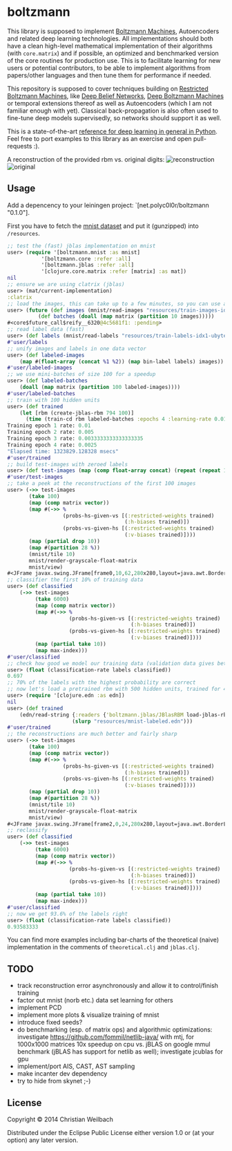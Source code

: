 # boltzmann

This library is supposed to implement [Boltzmann Machines](https://en.wikipedia.org/wiki/Boltzmann_machine), Autoencoders and related deep learning technologies. All implementations should both have a clean high-level mathematical implementation of their algorithms (with `core.matrix`) and if possible, an optimized and benchmarked version of the core routines for production use. This is to facilitate learning for new users or potential contributors, to be able to implement algorithms from papers/other languages and then tune them for performance if needed.

This repository is supposed to cover techniques building on [Restricted Boltzmann Machines](https://en.wikipedia.org/wiki/Restricted_Boltzmann_machine), like [Deep Belief Networks](https://en.wikipedia.org/wiki/Deep_belief_network), [Deep Boltzmann Machines](http://www.cs.toronto.edu/~fritz/absps/dbm.pdf) or temporal extensions thereof as well as Autoencoders (which I am not familiar enough with yet). Classical back-propagation is also often used to fine-tune deep models supervisedly, so networks should support it as well.

This is a state-of-the-art [reference for deep learning in general in Python](http://deeplearning.net/tutorial/). Feel free to port examples to this library as an exercise and open pull-requests :).

A reconstruction of the provided rbm vs. original digits:
![reconstruction](https://github.com/ghubber/boltzmann/raw/master/src/resources/reconstructions.png)
![original](https://github.com/ghubber/boltzmann/raw/master/src/resources/original.png)

## Usage

Add a depencency to your leiningen project: `[net.polyc0l0r/boltzmann "0.1.0"].

First you have to fetch the [mnist dataset](http://yann.lecun.com/exdb/mnist/) and put it (gunzipped) into `/resources`.
~~~clojure
;; test the (fast) jblas implementation on mnist
user> (require '[boltzmann.mnist :as mnist]
           '[boltzmann.core :refer :all]
           '[boltzmann.jblas :refer :all]
           '[clojure.core.matrix :refer [matrix] :as mat])
nil
;; ensure we are using clatrix (jblas)
user> (mat/current-implementation)
:clatrix
;; load the images, this can take up to a few minutes, so you can use a future
user> (future (def images (mnist/read-images "resources/train-images-idx3-ubyte"))
          (def batches (doall (map matrix (partition 10 images)))))
#<core$future_call$reify__6320@4c5681f1: :pending>
;; read label data (fast)
user> (def labels (mnist/read-labels "resources/train-labels-idx1-ubyte"))
#'user/labels
;; unify images and labels in one data vector
user> (def labeled-images
    (map #(float-array (concat %1 %2)) (map bin-label labels) images))
#'user/labeled-images
;; we use mini-batches of size 100 for a speedup
user> (def labeled-batches
    (doall (map matrix (partition 100 labeled-images))))
#'user/labeled-batches
;; train with 100 hidden units
user> (def trained
    (let [rbm (create-jblas-rbm 794 100)]
      (time (train-cd rbm labeled-batches :epochs 4 :learning-rate 0.01 :k 1))))
Training epoch 1 rate: 0.01
Training epoch 2 rate: 0.005
Training epoch 3 rate: 0.0033333333333333335
Training epoch 4 rate: 0.0025
"Elapsed time: 1323829.128328 msecs"
#'user/trained
;; build test-images with zeroed labels
user> (def test-images (map (comp float-array concat) (repeat (repeat 10 0)) images))
#'user/test-images
;; take a peek at the reconstructions of the first 100 images
user> (->> test-images
       (take 100)
       (map (comp matrix vector))
       (map #(->> %
                  (probs-hs-given-vs [(:restricted-weights trained)
                                      (:h-biases trained)])
                  (probs-vs-given-hs [(:restricted-weights trained)
                                      (:v-biases trained)])))
       (map (partial drop 10))
       (map #(partition 28 %))
       (mnist/tile 10)
       mnist/render-grayscale-float-matrix
       mnist/view)
#<JFrame javax.swing.JFrame[frame0,10,62,280x280,layout=java.awt.BorderLayout,title=MNIST Digit,normal,defaultCloseOperation=HIDE_ON_CLOSE,rootPane=javax.swing.JRootPane[,0,0,280x280,layout=javax.swing.JRootPane$RootLayout,alignmentX=0.0,alignmentY=0.0,border=,flags=16777673,maximumSize=,minimumSize=,preferredSize=],rootPaneCheckingEnabled=true]>
;; classifier the first 10% of training data
user> (def classified
    (->> test-images
         (take 6000)
         (map (comp matrix vector))
         (map #(->> %
                    (probs-hs-given-vs [(:restricted-weights trained)
                                        (:h-biases trained)])
                    (probs-vs-given-hs [(:restricted-weights trained)
                                        (:v-biases trained)])))
         (map (partial take 10))
         (map max-index)))
#'user/classified
;; check how good we model our training data (validation data gives better approximation)
user> (float (classification-rate labels classified))
0.697
;; 70% of the labels with the highest probability are correct
;; now let's load a pretrained rbm with 500 hidden units, trained for 40 epochs with CD-1
user> (require '[clojure.edn :as edn])
nil
user> (def trained
    (edn/read-string {:readers {'boltzmann.jblas/JBlasRBM load-jblas-rbm}}
                     (slurp "resources/mnist-labeled.edn")))
#'user/trained
;; the reconstructions are much better and fairly sharp
user> (->> test-images
       (take 100)
       (map (comp matrix vector))
       (map #(->> %
                  (probs-hs-given-vs [(:restricted-weights trained)
                                      (:h-biases trained)])
                  (probs-vs-given-hs [(:restricted-weights trained)
                                      (:v-biases trained)])))
       (map (partial drop 10))
       (map #(partition 28 %))
       (mnist/tile 10)
       mnist/render-grayscale-float-matrix
       mnist/view)
#<JFrame javax.swing.JFrame[frame2,0,24,280x280,layout=java.awt.BorderLayout,title=MNIST Digit,normal,defaultCloseOperation=HIDE_ON_CLOSE,rootPane=javax.swing.JRootPane[,0,0,280x280,layout=javax.swing.JRootPane$RootLayout,alignmentX=0.0,alignmentY=0.0,border=,flags=16777673,maximumSize=,minimumSize=,preferredSize=],rootPaneCheckingEnabled=true]>
;; reclassify
user> (def classified
    (->> test-images
         (take 6000)
         (map (comp matrix vector))
         (map #(->> %
                    (probs-hs-given-vs [(:restricted-weights trained)
                                        (:h-biases trained)])
                    (probs-vs-given-hs [(:restricted-weights trained)
                                        (:v-biases trained)])))
         (map (partial take 10))
         (map max-index)))
#'user/classified
;; now we get 93.6% of the labels right
user> (float (classification-rate labels classified))
0.93583333
~~~

You can find more examples including bar-charts of the theoretical (naive) implementation in the comments of `theoretical.clj` and `jblas.clj`.

## TODO
- track reconstruction error asynchronously and allow it to control/finish training
- factor out mnist (norb etc.) data set learning for others
- implement PCD
- implement more plots & visualize training of mnist
- introduce fixed seeds?
- do benchmarking (esp. of matrix ops) and algorithmic optimizations:
  investigate https://github.com/fommil/netlib-java/ with mtj, for 1000x1000 matrices 10x speedup on cpu vs. jBLAS on google mmul benchmark (jBLAS has support for netlib as well); investigate jcublas for gpu
- implement/port AIS, CAST, AST sampling
- make incanter dev dependency
- try to hide from skynet ;-)

## License

Copyright © 2014 Christian Weilbach

Distributed under the Eclipse Public License either version 1.0 or (at
your option) any later version.
